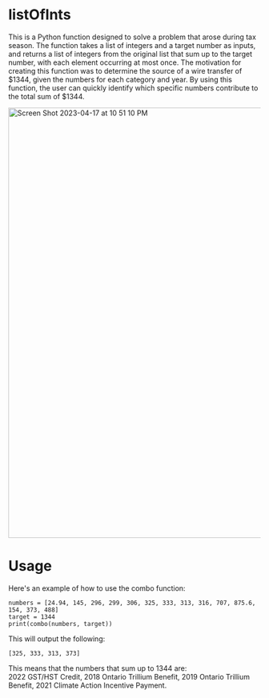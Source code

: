 # listOfInts

This is a Python function designed to solve a problem that arose during tax season. The function takes a list of integers and a target number as inputs, and returns a list of integers from the original list that sum up to the target number, with each element occurring at most once. The motivation for creating this function was to determine the source of a wire transfer of $1344, given the numbers for each category and year. By using this function, the user can quickly identify which specific numbers contribute to the total sum of $1344.

<img width="860" alt="Screen Shot 2023-04-17 at 10 51 10 PM" src="https://user-images.githubusercontent.com/47044093/232658190-62831153-b3b6-43e6-ab3f-1353d98f1f34.png">

# Usage
Here's an example of how to use the combo function:
```
numbers = [24.94, 145, 296, 299, 306, 325, 333, 313, 316, 707, 875.6, 154, 373, 488]
target = 1344
print(combo(numbers, target))
```

This will output the following:
```
[325, 333, 313, 373]
```

This means that the numbers that sum up to 1344 are: <br />
2022 GST/HST Credit, 2018 Ontario Trillium Benefit, 2019 Ontario Trillium Benefit, 2021 Climate Action Incentive Payment.
